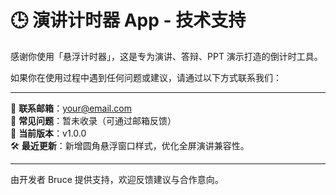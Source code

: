 # 🕒 演讲计时器 App - 技术支持

感谢你使用「悬浮计时器」，这是专为演讲、答辩、PPT 演示打造的倒计时工具。

如果你在使用过程中遇到任何问题或建议，请通过以下方式联系我们：

---

📧 **联系邮箱**：your@email.com  
📘 **常见问题**：暂未收录（可通过邮箱反馈）  
📌 **当前版本**：v1.0.0  
🛠 **最近更新**：新增圆角悬浮窗口样式，优化全屏演讲兼容性。

---

由开发者 Bruce 提供支持，欢迎反馈建议与合作意向。
